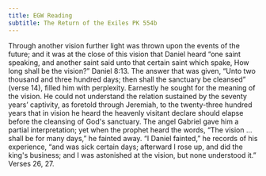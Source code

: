 ```yaml
---
title: EGW Reading
subtitle: The Return of the Exiles PK 554b
---
```


Through another vision further light was thrown upon the events of the future; and it was at the close of this vision that Daniel heard “one saint speaking, and another saint said unto that certain saint which spake, How long shall be the vision?” Daniel 8:13. The answer that was given, “Unto two thousand and three hundred days; then shall the sanctuary be cleansed” (verse 14), filled him with perplexity. Earnestly he sought for the meaning of the vision. He could not understand the relation sustained by the seventy years’ captivity, as foretold through Jeremiah, to the twenty-three hundred years that in vision he heard the heavenly visitant declare should elapse before the cleansing of God's sanctuary. The angel Gabriel gave him a partial interpretation; yet when the prophet heard the words, “The vision ... shall be for many days,” he fainted away. “I Daniel fainted,” he records of his experience, “and was sick certain days; afterward I rose up, and did the king's business; and I was astonished at the vision, but none understood it.” Verses 26, 27.
